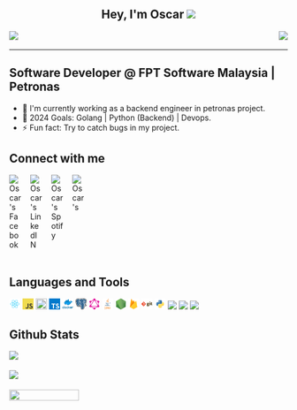 <!-- Greeting -->
<h2 align="center">Hey, I'm Oscar <img src="https://a.slack-edge.com/6c404/marketing/img/homepage/bold-existing-users/waving-hand.gif" width="16px">
</h2>
<!-- Statistic -->
<div style="display:flex;justify-content: space-between;gap:1rem;">
  <div>
  <img src="https://komarev.com/ghpvc/?username=odev-swe&style=flat-square">
  </div>

  <div>
  <img src="https://wakatime.com/badge/user/018c135c-f8fc-4e62-9242-802ed8538d05.svg">
  </div>
</div>

--- 
## Software Developer @ FPT Software Malaysia | Petronas
- 🌱 I'm currently working as a backend engineer in petronas project.
- 🥅 2024 Goals: Golang | Python (Backend) | Devops.
- ⚡ Fun fact: Try to catch bugs in my project.

## Connect with me
<div style="gap:1rem;display:flex">
<a href="https://www.facebook.com/oscarSEgoogle/">
  <img align="left" alt="Oscar's Facebook" width="22px" src="https://upload.wikimedia.org/wikipedia/commons/c/c2/F_icon.svg" />
</a>
<a href="https://www.linkedin.com/in/oscar-chua-wei-wen-489047216/">
  <img align="left" alt="Oscar's LinkedIN" width="22px" src="https://upload.wikimedia.org/wikipedia/commons/8/81/LinkedIn_icon.svg" />
</a>
<a href="https://open.spotify.com/user/fan84ex9ejeeme2tn3tslk2ns?si=8a7ca3f2c0794d54">
  <img align="left" alt="Oscar's Spotify" width="22px" src="https://upload.wikimedia.org/wikipedia/commons/thumb/1/19/Spotify_logo_without_text.svg/1024px-Spotify_logo_without_text.svg.png" />
</a>
<a href="https://odev-s3-bucket.s3.ap-southeast-1.amazonaws.com/resume_oscar.pdf">
  <img align="left" alt="Oscar's " width="22px" src="https://as1.ftcdn.net/v2/jpg/01/28/75/96/1000_F_128759672_9ZFGR2lOLMjN7XS3kWyFkakFsLrBpCpp.jpg" />
</a>
</div>

<br/>

## Languages and Tools
<code><img height="20" src="https://raw.githubusercontent.com/github/explore/80688e429a7d4ef2fca1e82350fe8e3517d3494d/topics/react/react.png"></code>
<code><img height="20" src="https://raw.githubusercontent.com/github/explore/80688e429a7d4ef2fca1e82350fe8e3517d3494d/topics/javascript/javascript.png"></code>
<code><img height="20" width="20" src="https://cdn.thenewstack.io/media/2022/05/57bb2a1f-golang.png"></code>
<code><img height="20" src="https://raw.githubusercontent.com/github/explore/80688e429a7d4ef2fca1e82350fe8e3517d3494d/topics/typescript/typescript.png"></code>
<code><img height="20" src="https://raw.githubusercontent.com/github/explore/80688e429a7d4ef2fca1e82350fe8e3517d3494d/topics/docker/docker.png"></code>
<code><img height="20" src="https://raw.githubusercontent.com/github/explore/80688e429a7d4ef2fca1e82350fe8e3517d3494d/topics/postgresql/postgresql.png"></code>
<code><img height="20" src="https://raw.githubusercontent.com/github/explore/80688e429a7d4ef2fca1e82350fe8e3517d3494d/topics/graphql/graphql.png"></code>
<code><img height="20" src="https://raw.githubusercontent.com/github/explore/80688e429a7d4ef2fca1e82350fe8e3517d3494d/topics/java/java.png"></code>
<code><img height="20" src="https://raw.githubusercontent.com/github/explore/80688e429a7d4ef2fca1e82350fe8e3517d3494d/topics/nodejs/nodejs.png"></code>
<code><img height="20" src="https://raw.githubusercontent.com/github/explore/80688e429a7d4ef2fca1e82350fe8e3517d3494d/topics/firebase/firebase.png"></code>
<code><img height="20" src="https://raw.githubusercontent.com/github/explore/80688e429a7d4ef2fca1e82350fe8e3517d3494d/topics/git/git.png"></code>
<code><img height="20" src="https://raw.githubusercontent.com/github/explore/80688e429a7d4ef2fca1e82350fe8e3517d3494d/topics/python/python.png"></code>
<code><img height="20" src="https://images.g2crowd.com/uploads/product/image/large_detail/large_detail_765dd3891d3e6fabe76d21c159f56360/prisma-io.jpg"></code>
<code><img height="20" src="https://img.stackshare.io/service/7419/20165699.png"></code>
<code><img height="20" src="https://widgetcore.com/wp-content/uploads/2022/01/nextjs.jpg"></code>

<!-- Analysis -->
## Github Stats
<div style="display:flex;flex-direction:column;gap:1rem">
  <div>
    <img width="50%" src="https://github-readme-stats.vercel.app/api?username=odev-swe&show_icons=true&count_private=true&hide_border=true&theme=dark&include_all_commits=true" />
  </div>
  <div>
    <img width="50%" src="https://github-readme-stats.vercel.app/api/top-langs/?username=odev-swe&hide_border=true&layout=compact&theme=dark&hide=css,scss,html,makefile" />
  </div>
  <div>
    <img width="50%" height="50%" src="https://github-readme-stats.vercel.app/api/wakatime/?username=odev_swe" />
  </div>
</div
